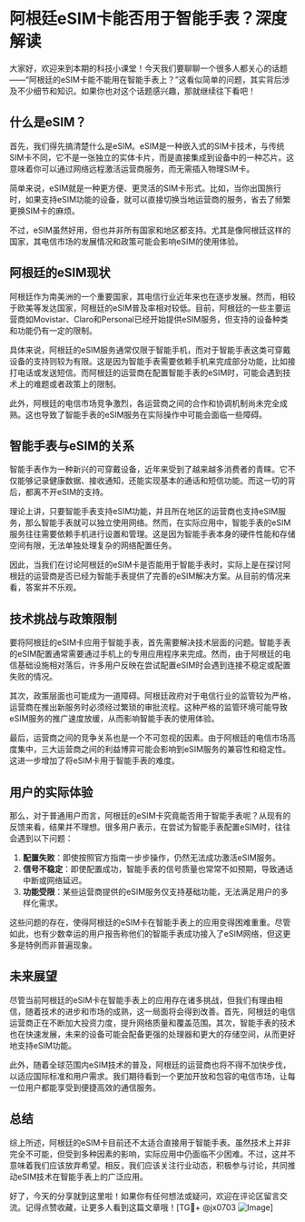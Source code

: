 # 阿根廷eSIM卡能否用于智能手表？深度解读

大家好，欢迎来到本期的科技小课堂！今天我们要聊聊一个很多人都关心的话题——“阿根廷的eSIM卡能不能用在智能手表上？”这看似简单的问题，其实背后涉及不少细节和知识。如果你也对这个话题感兴趣，那就继续往下看吧！

## 什么是eSIM？

首先，我们得先搞清楚什么是eSIM。eSIM是一种嵌入式的SIM卡技术，与传统SIM卡不同，它不是一张独立的实体卡片，而是直接集成到设备中的一种芯片。这意味着你可以通过网络远程激活运营商服务，而无需插入物理SIM卡。

简单来说，eSIM就是一种更方便、更灵活的SIM卡形式。比如，当你出国旅行时，如果支持eSIM功能的设备，就可以直接切换当地运营商的服务，省去了频繁更换SIM卡的麻烦。

不过，eSIM虽然好用，但也并非所有国家和地区都支持。尤其是像阿根廷这样的国家，其电信市场的发展情况和政策可能会影响eSIM的使用体验。

## 阿根廷的eSIM现状

阿根廷作为南美洲的一个重要国家，其电信行业近年来也在逐步发展。然而，相较于欧美等发达国家，阿根廷的eSIM普及率相对较低。目前，阿根廷的一些主要运营商如Movistar、Claro和Personal已经开始提供eSIM服务，但支持的设备种类和功能仍有一定的限制。

具体来说，阿根廷的eSIM服务通常仅限于智能手机，而对于智能手表这类可穿戴设备的支持则较为有限。这是因为智能手表需要依赖手机来完成部分功能，比如接打电话或发送短信。而阿根廷的运营商在配置智能手表的eSIM时，可能会遇到技术上的难题或者政策上的限制。

此外，阿根廷的电信市场竞争激烈，各运营商之间的合作和协调机制尚未完全成熟。这也导致了智能手表的eSIM服务在实际操作中可能会面临一些障碍。

## 智能手表与eSIM的关系

智能手表作为一种新兴的可穿戴设备，近年来受到了越来越多消费者的青睐。它不仅能够记录健康数据、接收通知，还能实现基本的通话和短信功能。而这一切的背后，都离不开eSIM的支持。

理论上讲，只要智能手表支持eSIM功能，并且所在地区的运营商也支持eSIM服务，那么智能手表就可以独立使用网络。然而，在实际应用中，智能手表的eSIM服务往往需要依赖手机进行设置和管理。这是因为智能手表本身的硬件性能和存储空间有限，无法单独处理复杂的网络配置任务。

因此，当我们在讨论阿根廷的eSIM卡是否能用于智能手表时，实际上是在探讨阿根廷的运营商是否已经为智能手表提供了完善的eSIM解决方案。从目前的情况来看，答案并不乐观。

## 技术挑战与政策限制

要将阿根廷的eSIM卡应用于智能手表，首先需要解决技术层面的问题。智能手表的eSIM配置通常需要通过手机上的专用应用程序来完成。然而，由于阿根廷的电信基础设施相对落后，许多用户反映在尝试配置eSIM时会遇到连接不稳定或配置失败的情况。

其次，政策层面也可能成为一道障碍。阿根廷政府对于电信行业的监管较为严格，运营商在推出新服务时必须经过繁琐的审批流程。这种严格的监管环境可能导致eSIM服务的推广速度放缓，从而影响智能手表的使用体验。

最后，运营商之间的竞争关系也是一个不可忽视的因素。由于阿根廷的电信市场高度集中，三大运营商之间的利益博弈可能会影响到eSIM服务的兼容性和稳定性。这进一步增加了将eSIM卡用于智能手表的难度。

## 用户的实际体验

那么，对于普通用户而言，阿根廷的eSIM卡究竟能否用于智能手表呢？从现有的反馈来看，结果并不理想。很多用户表示，在尝试为智能手表配置eSIM时，往往会遇到以下问题：

1. **配置失败**：即使按照官方指南一步步操作，仍然无法成功激活eSIM服务。
2. **信号不稳定**：即使配置成功，智能手表的信号质量也常常不如预期，导致通话中断或网络延迟。
3. **功能受限**：某些运营商提供的eSIM服务仅支持基础功能，无法满足用户的多样化需求。

这些问题的存在，使得阿根廷的eSIM卡在智能手表上的应用变得困难重重。尽管如此，也有少数幸运的用户报告称他们的智能手表成功接入了eSIM网络，但这更多是特例而非普遍现象。

## 未来展望

尽管当前阿根廷的eSIM卡在智能手表上的应用存在诸多挑战，但我们有理由相信，随着技术的进步和市场的成熟，这一局面将会得到改善。首先，阿根廷的电信运营商正在不断加大投资力度，提升网络质量和覆盖范围。其次，智能手表的技术也在快速发展，未来的设备可能会配备更强的处理器和更大的存储空间，从而更好地支持eSIM功能。

此外，随着全球范围内eSIM技术的普及，阿根廷的运营商也将不得不加快步伐，以适应国际标准和用户需求。我们期待看到一个更加开放和包容的电信市场，让每一位用户都能享受到便捷高效的通信服务。

## 总结

综上所述，阿根廷的eSIM卡目前还不太适合直接用于智能手表。虽然技术上并非完全不可能，但受到多种因素的影响，实际应用中仍面临不少困难。不过，这并不意味着我们应该放弃希望。相反，我们应该关注行业动态，积极参与讨论，共同推动eSIM技术在智能手表上的广泛应用。

好了，今天的分享就到这里啦！如果你有任何想法或疑问，欢迎在评论区留言交流。记得点赞收藏，让更多人看到这篇文章哦！[TG💪+ @jx0703 ![Image](https://github.com/user-attachments/assets/dbca1d08-cadb-493c-b0ec-ad6f7a83f270)]